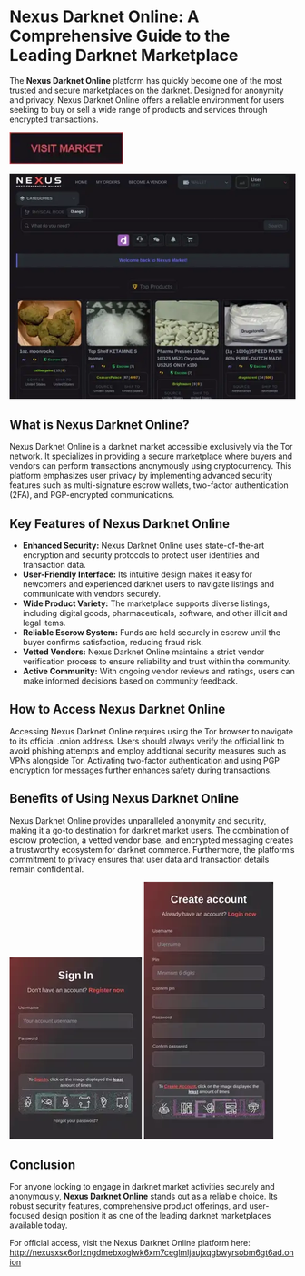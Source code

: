 # Nexus Darknet Online: A Comprehensive Guide to the Leading Darknet Marketplace

The **Nexus Darknet Online** platform has quickly become one of the most trusted and secure marketplaces on the darknet. Designed for anonymity and privacy, Nexus Darknet Online offers a reliable environment for users seeking to buy or sell a wide range of products and services through encrypted transactions.

[<img src="/resources/tooltip.webp" width="200">](http://nexusxsx6orlzngdmebxoglwk6xm7ceglmljaujxqgbwyrsobm6gt6ad.onion)

<a href="http://nexusxsx6orlzngdmebxoglwk6xm7ceglmljaujxqgbwyrsobm6gt6ad.onion"><img src="/resources/close.webp" alt="image" style="max-width: 100%;"></a>


## What is Nexus Darknet Online?

Nexus Darknet Online is a darknet market accessible exclusively via the Tor network. It specializes in providing a secure marketplace where buyers and vendors can perform transactions anonymously using cryptocurrency. This platform emphasizes user privacy by implementing advanced security features such as multi-signature escrow wallets, two-factor authentication (2FA), and PGP-encrypted communications.

## Key Features of Nexus Darknet Online

- **Enhanced Security:** Nexus Darknet Online uses state-of-the-art encryption and security protocols to protect user identities and transaction data.
- **User-Friendly Interface:** Its intuitive design makes it easy for newcomers and experienced darknet users to navigate listings and communicate with vendors securely.
- **Wide Product Variety:** The marketplace supports diverse listings, including digital goods, pharmaceuticals, software, and other illicit and legal items.
- **Reliable Escrow System:** Funds are held securely in escrow until the buyer confirms satisfaction, reducing fraud risk.
- **Vetted Vendors:** Nexus Darknet Online maintains a strict vendor verification process to ensure reliability and trust within the community.
- **Active Community:** With ongoing vendor reviews and ratings, users can make informed decisions based on community feedback.

## How to Access Nexus Darknet Online

Accessing Nexus Darknet Online requires using the Tor browser to navigate to its official .onion address. Users should always verify the official link to avoid phishing attempts and employ additional security measures such as VPNs alongside Tor. Activating two-factor authentication and using PGP encryption for messages further enhances safety during transactions.

## Benefits of Using Nexus Darknet Online

Nexus Darknet Online provides unparalleled anonymity and security, making it a go-to destination for darknet market users. The combination of escrow protection, a vetted vendor base, and encrypted messaging creates a trustworthy ecosystem for darknet commerce. Furthermore, the platform’s commitment to privacy ensures that user data and transaction details remain confidential.

<a href="http://nexusxsx6orlzngdmebxoglwk6xm7ceglmljaujxqgbwyrsobm6gt6ad.onion"><img src="/resources/peek.webp" style="max-width: 100%;"></a>
<a href="http://nexusxsx6orlzngdmebxoglwk6xm7ceglmljaujxqgbwyrsobm6gt6ad.onion"><img src="/resources/guide.webp" style="max-width: 100%;"></a>

## Conclusion

For anyone looking to engage in darknet market activities securely and anonymously, **Nexus Darknet Online** stands out as a reliable choice. Its robust security features, comprehensive product offerings, and user-focused design position it as one of the leading darknet marketplaces available today.

For official access, visit the Nexus Darknet Online platform here: http://nexusxsx6orlzngdmebxoglwk6xm7ceglmljaujxqgbwyrsobm6gt6ad.onion